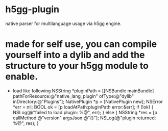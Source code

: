 # h5gg-plugin
native parser for multilanguage usage via h5gg engine. 


# made for self use, you can compile yourself into a dylib and add the structure to your h5gg module to enable. 


- load like following
 NSString *pluginPath = [[NSBundle mainBundle] pathForResource:@"native_lang_plugin" ofType:@"dylib" inDirectory:@"Plugins"];
NativePlugin *p = [NativePlugin new];
NSError *err = nil;
BOOL ok = [p loadAtPath:pluginPath error:&err];
if (!ok) {
   NSLog(@"failed to load plugin: %@", err);
} else {
   NSString *res = [p callMethod:@"version" argsJson:@"{}"];
   NSLog(@"plugin returned: %@", res);
}
